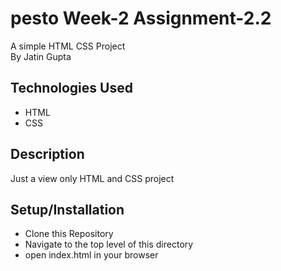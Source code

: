 # pesto Week-2 Assignment-2.2
A simple HTML CSS Project <br />
By Jatin Gupta

## Technologies Used
- HTML
- CSS

## Description
Just a view only HTML and CSS project

## Setup/Installation
- Clone this Repository
- Navigate to the top level of this directory
- open index.html in your browser

